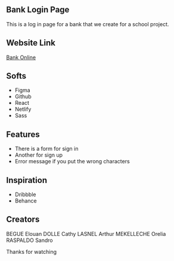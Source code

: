 ## Bank Login Page

This is a log in page for a bank that we create for a school project.

## Website Link

<a href="loginbank.netlify.app/">Bank Online</a>

## Softs 

- Figma 
- Github
- React
- Netlify
- Sass

## Features

- There is a form for sign in
- Another for sign up
- Error message if you put the wrong characters

## Inspiration

- Dribbble
- Behance

## Creators

BEGUE Elouan
DOLLE Cathy
LASNEL Arthur
MEKELLECHE Orelia
RASPALDO Sandro

Thanks for watching

